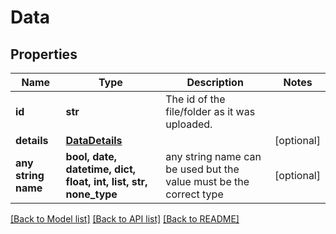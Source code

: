 # Data


## Properties
Name | Type | Description | Notes
------------ | ------------- | ------------- | -------------
**id** | **str** | The id of the file/folder as it was uploaded. | 
**details** | [**DataDetails**](DataDetails.md) |  | [optional] 
**any string name** | **bool, date, datetime, dict, float, int, list, str, none_type** | any string name can be used but the value must be the correct type | [optional]

[[Back to Model list]](../README.md#documentation-for-models) [[Back to API list]](../README.md#documentation-for-api-endpoints) [[Back to README]](../README.md)


